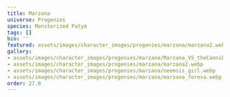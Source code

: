 ```yaml
---
title: Marzana
universe: Progenies
species: Monsterized Patym
tags: []
bio: ''
featured: assets/images/character_images/progenies/marzana/marzana2.webp
gallery:
- assets/images/character_images/progenies/marzana/Marzana_VS_theCannibal.webp
- assets/images/character_images/progenies/marzana/marzana2.webp
- assets/images/character_images/progenies/marzana/neemsis_girl.webp
- assets/images/character_images/progenies/marzana/marzana_foreva.webp
order: 27.0
---
```

